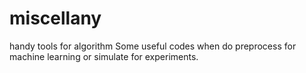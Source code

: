 # miscellany
handy tools for algorithm
Some useful codes when do preprocess for machine learning or simulate for experiments.

